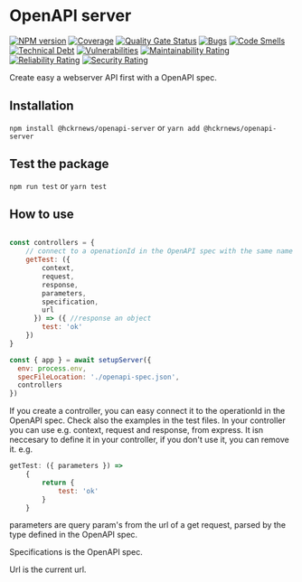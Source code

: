 # OpenAPI server

[![NPM version][npm-image]][npm-url] [![Coverage](https://sonarcloud.io/api/project_badges/measure?project=hckrnews_openapi-server&metric=coverage)](https://sonarcloud.io/summary/new_code?id=hckrnews_openapi-server) [![Quality Gate Status](https://sonarcloud.io/api/project_badges/measure?project=hckrnews_openapi-server&metric=alert_status)](https://sonarcloud.io/summary/new_code?id=hckrnews_openapi-server) 
[![Bugs](https://sonarcloud.io/api/project_badges/measure?project=hckrnews_openapi-server&metric=bugs)](https://sonarcloud.io/summary/new_code?id=hckrnews_openapi-server) [![Code Smells](https://sonarcloud.io/api/project_badges/measure?project=hckrnews_openapi-server&metric=code_smells)](https://sonarcloud.io/summary/new_code?id=hckrnews_openapi-server) [![Technical Debt](https://sonarcloud.io/api/project_badges/measure?project=hckrnews_openapi-server&metric=sqale_index)](https://sonarcloud.io/summary/new_code?id=hckrnews_openapi-server) [![Vulnerabilities](https://sonarcloud.io/api/project_badges/measure?project=hckrnews_openapi-server&metric=vulnerabilities)](https://sonarcloud.io/summary/new_code?id=hckrnews_openapi-server)
[![Maintainability Rating](https://sonarcloud.io/api/project_badges/measure?project=hckrnews_openapi-server&metric=sqale_rating)](https://sonarcloud.io/summary/new_code?id=hckrnews_openapi-server) [![Reliability Rating](https://sonarcloud.io/api/project_badges/measure?project=hckrnews_openapi-server&metric=reliability_rating)](https://sonarcloud.io/summary/new_code?id=hckrnews_openapi-server) [![Security Rating](https://sonarcloud.io/api/project_badges/measure?project=hckrnews_openapi-server&metric=security_rating)](https://sonarcloud.io/summary/new_code?id=hckrnews_openapi-server)

Create easy a webserver API first with a OpenAPI spec.

## Installation

`npm install @hckrnews/openapi-server`
or
`yarn add @hckrnews/openapi-server`

## Test the package

`npm run test`
or
`yarn test`

## How to use

```javascript

const controllers = {
    // connect to a openationId in the OpenAPI spec with the same name
    getTest: ({
        context,
        request,
        response,
        parameters,
        specification,
        url
      }) => ({ //response an object
        test: 'ok'
    })
}

const { app } = await setupServer({
  env: process.env,
  specFileLocation: './openapi-spec.json',
  controllers
})

```

If you create a controller, you can easy connect it to the operationId in the OpenAPI spec.
Check also the examples in the test files.
In your controller you can use e.g. context, request and response, from express.
It isn neccesary to define it in your controller, if you don't use it, you can remove it.
e.g.
```javascript
getTest: ({ parameters }) => 
    {
        return {
            test: 'ok'
        }
    }
```

parameters are query param's from the url of a get request, parsed by the type defined in the OpenAPI spec.

Specifications is the OpenAPI spec.

Url is the current url.


[npm-url]: https://www.npmjs.com/package/@hckrnews/openapi-server
[npm-image]: https://img.shields.io/npm/v/@hckrnews/openapi-server.svg
